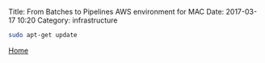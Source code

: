 Title: From Batches to Pipelines AWS environment for MAC
Date: 2017-03-17 10:20
Category: infrastructure

```bash
sudo apt-get update

```

[Home]({filename}/index.md)
